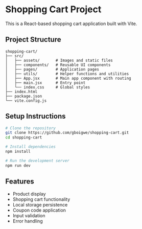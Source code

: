 # Shopping Cart Project

This is a React-based shopping cart application built with Vite.

## Project Structure

```
shopping-cart/
├── src/
│   ├── assets/       # Images and static files
│   ├── components/   # Reusable UI components
│   ├── pages/        # Application pages
│   ├── utils/        # Helper functions and utilities
│   ├── App.jsx       # Main app component with routing
│   ├── main.jsx      # Entry point
│   └── index.css     # Global styles
├── index.html
├── package.json
└── vite.config.js
```

## Setup Instructions

```bash
# Clone the repository
git clone https://github.com/gboigwe/shopping-cart.git
cd shopping-cart

# Install dependencies
npm install

# Run the development server
npm run dev
```

## Features
- Product display
- Shopping cart functionality
- Local storage persistence
- Coupon code application
- Input validation
- Error handling
